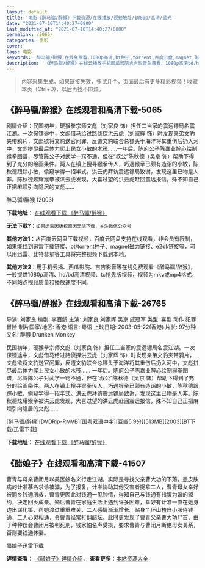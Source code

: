 ```yaml
---
layout: default
title: '电影《醉马骝/醉猴》下载资源/在线播放/视频地址/1080p/高清/蓝光'
date: "2021-07-10T14:40:27+0800"
last_modified_at: "2021-07-10T14:40:27+0800"
permalink: /5065/
categories: 电影
cover:
tags: 电影
keywords: '醉马骝/醉猴,在线免费看,1080p高清,bt种子,torrent,百度云盘,magnet,磁力链,迅雷下载资源'
description: '《醉马骝/醉猴》在线云播放手机西瓜影院吉吉影音免费看，1080p高清bd/hd未删减完整版和tc抢先枪版，mkv/mp4格式，附带bt/torrent种子、magnet/磁力链、百度云盘、网盘资源迅雷下载链接'
---
```


>内容采集生成，如果链接失效，多试几个，页面最后有更多精彩视频！收藏本页（Ctrl+D)，以后再找不麻烦。


## 《醉马骝/醉猴》在线观看和高清下载-5065

剧情介绍：民国初年，硬猴拳宗师文彪（刘家良 饰）担任二当家的震远镖局名震江湖。一次保镖途中，文彪借马给过路侦探洪云虎（刘家辉 饰）时发现亲弟文豹夹带鸦片，文彪欲将文豹送官问罪，反遭文豹联合总镖头于海洋将其重伤后扔入河中，文彪拼尽最后体力爬上民女小敏的木筏……一年后。陈府公子陈嘉业醉心绘制猴拳图谱，尽管陈公子对武学一窍不通，但在“叔公”陈秋德（吴京 饰）帮助下得到了充分的绘画条件。两人在镇上搜寻猴拳传人，巧遇猴拳已颇有造诣的小敏，陈秋德跟踪小敏，偷窥学得一招半式。洪云虎拜访震远镖局致谢，发现这里已物是人非。陈秋德炫耀猴拳被洪云虎发现，大喜过望的洪云虎赶回震远报信，殊不知自己正把麻烦引向隐居的文彪……


醉马骝/醉猴 (2003)

**下载地址**： [在线观看下载 《醉马骝/醉猴》](https://www.btbtdy.me/btdy/dy16738.html) 


**无法下载?**：`如果迅雷因版权原因无法下载，关注微信公众号 `

**其他方法1**：从百度云网盘下载视频，百度云网盘支持在线观看，非会员有限制，如果能找到迅雷下载链接、bt/torrent种子、magnet磁力链接、e2dk链接等，可以用迅雷、比特彗星等工具将完整视频下载到本地。

**其他方法2**：用手机云播、西瓜影院、吉吉影音等在线免费观看《醉马骝/醉猴》，一般提供1080p高清、hd/bd高清视频、tc抢先版视频，视频为mkv或mp4格式，不同站点视频质量和播放速度不同。


## 《醉马骝/醉猴》在线观看和高清下载-26765

导演: 刘家良 编剧: 李百龄 主演: 刘家良 刘家辉 吴京 戚冠军 类型: 喜剧 动作 犯罪 冒险 制片国家/地区: 香港 语言: 粤语 上映日期: 2003-05-22(香港) 片长: 97分钟 又名: 醉猴 Drunken Monkey

民国初年，硬猴拳宗师文彪（刘家良 饰）担任二当家的震远镖局名震江湖。一次保镖途中，文彪借马给过路侦探洪云虎（刘家辉 饰）时发现亲弟文豹夹带鸦片，文彪欲将文豹送官问罪，反遭文豹联合总镖头于海洋将其重伤后扔入河中，文彪拼尽最后体力爬上民女小敏的木筏…… 一年后。陈府公子陈嘉业醉心绘制猴拳图谱，尽管陈公子对武学一窍不通，但在“叔公”陈秋德（吴京 饰）帮助下得到了充分的绘画条件。两人在镇上搜寻猴拳传人，巧遇猴拳已颇有造诣的小敏，陈秋德跟踪小敏，偷窥学得一招半式。洪云虎拜访震远镖局致谢，发现这里已物是人非。陈秋德炫耀猴拳被洪云虎发现，大喜过望的洪云虎赶回震远报信，殊不知自己正把麻烦引向隐居的文彪……


[醉马骝/醉猴][DVDRip-RMVB][国粤双语中字][豆瓣5.9分][513MB][2003][BT下载/迅雷下载]

**下载地址**： [在线观看下载 《醉马骝/醉猴》](https://www.btdx8.com/torrent/drunken_monkey_2002.html) 


## 《醋娘子》在线观看和高清下载-41507

曹青与母亲曹闭月以美医娘名义行走江湖，实际是寻找父亲曹大功的下落。患皮肤病的计准慕名求诊被骗，为了报复，计准协助其他受害者捉拿二人，曹青母女幸好被同乡钱通所救，曹青更因此对钱通一见钟情，得知自己与钱通有指腹为婚的盟约，决定回乡成亲。婚后曹青在家庭生活上遇到许多困难，幸好有计准一直在她身边出谋化策，帮她渡过重重难关，二人感情渐渐增长。贴身丫环山楂自小服侍钱通，二人心灵相通，令曹青经常打翻醋坛。此时更发现了曹青父亲曹大功尸首，由于种种误会曹闭月被判死刑，钱家怕名声受损，要求曹青与曹闭月断绝母女关系，否则要钱通休妻。<!---剧情end--->


醋娘子迅雷下载

**详情查看**： [《醋娘子》详情介绍](/movie/41507/)， **查看更多**：[本站资源大全](/movie/t/all/)

